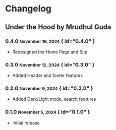 # Changelog

## Under the Hood by Mrudhul Guda

### 0.4.0 <small>November 16, 2024</small> { id="0.4.0" }

- Redesigned the Home Page and Site

### 0.3.0 <small>November 12, 2024</small> { id="0.3.0" }

- Added Header and footer features

### 0.2.0 <small>November 9, 2024</small> { id="0.2.0" }

- Added Dark/Light mode, search features

### 0.1.0 <small>November 5, 2024</small> { id="0.1.0" }

- Initial release